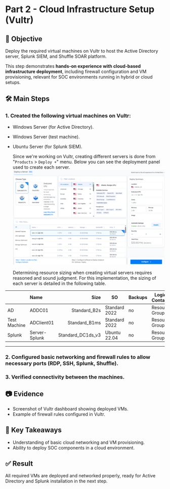 
# Part 2 - Cloud Infrastructure Setup (Vultr)

## 🎯 Objective
Deploy the required virtual machines on Vultr to host the Active Directory server, Splunk SIEM, and Shuffle SOAR platform.

This step demonstrates **hands-on experience with cloud-based infrastructure deployment**, including firewall configuration and VM provisioning, relevant for SOC environments running in hybrid or cloud setups.

## 🛠️ Main Steps
### 1. Created the following virtual machines on Vultr:
   - Windows Server (for Active Directory).
   - Windows Server (test machine).
   - Ubuntu Server (for Splunk SIEM).
   
     Since we're working on Vultr, creating different servers is done from "`Products` > `Deploy +`" menu. Below you can see the deployment panel used to create each server.
     ![deploy-panel](../03-Evidences/step_2-deploy-panel.png)

     Determining resource sizing when creating virtual servers requires reasoned and sound judgment. For this implementation, the sizing of each server is detailed in the following table.
     
|              | **Name**      |          **Size** | **SO**        | **Backups** | **Logical Container** | **Network Type** | **Firewal Type** |
| :----------- | :------------ | ----------------: | ------------- | ----------- | ----------------- | ------------ | ------------ |
| AD           | ADDC01        |      Standard_B2s | Standard 2022 | no          | Resource Group    | Virtual Net  | NSG          |
| Test Machine | ADClient01    |     Standard_B1ms | Standard 2022 | no          | Resource Group    | Virtual Net  | NSG          |
| Splunk       | Server-Splunk | Standard_DC1ds_v3 | Ubuntu 22.04  | no          | Resource Group    | Virtual Net  | NSG          |


***   
### 2. Configured basic networking and firewall rules to allow necessary ports (RDP, SSH, Splunk, Shuffle).


### 3. Verified connectivity between the machines.

## 📷 Evidence
- Screenshot of Vultr dashboard showing deployed VMs.
- Example of firewall rules configured in Vultr.

## 🔗 Key Takeaways
- Understanding of basic cloud networking and VM provisioning.
- Ability to deploy SOC components in a cloud environment.

## ✅ Result
All required VMs are deployed and networked properly, ready for Active Directory and Splunk installation in the next step.
